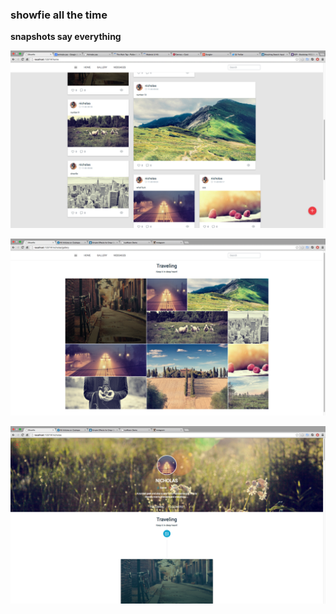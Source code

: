 ### showfie all the time

**snapshots say everything**

![snapsho1](/snapshot/home.png)

![snapshot3](/snapshot/gallery.png)

![snapshot4](/snapshot/user.png)
